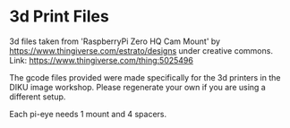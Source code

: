 # 3d Print Files
3d files taken from 'RaspberryPi Zero HQ Cam Mount' by https://www.thingiverse.com/estrato/designs under creative commons. Link: https://www.thingiverse.com/thing:5025496

The gcode files provided were made specifically for the 3d printers in the DIKU image workshop. Please regenerate your own if you are using a different setup. 

Each pi-eye needs 1 mount and 4 spacers.